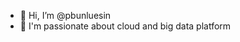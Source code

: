 - 👋 Hi, I’m @pbunluesin
- 👀 I'm passionate about cloud and big data platform

<!---
pbunluesin/pbunluesin is a ✨ special ✨ repository because its `README.md` (this file) appears on your GitHub profile.
You can click the Preview link to take a look at your changes.
--->
